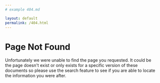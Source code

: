 ```yaml
---
# example 404.md

layout: default
permalink: /404.html
---
```


# Page Not Found

Unfortunately we were unable to find the page you requested. It could be the page doesn't exist or only exists for a specific version of these documents so please use the search feature to see if you are able to locate the information you were after.